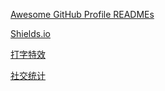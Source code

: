 [Awesome GitHub Profile READMEs](https://zzetao.github.io/awesome-github-profile/)

[Shields.io](https://shields.io/)

[打字特效](https://github.com/DenverCoder1/readme-typing-svg?tab=readme-ov-file)

[社交统计]()
